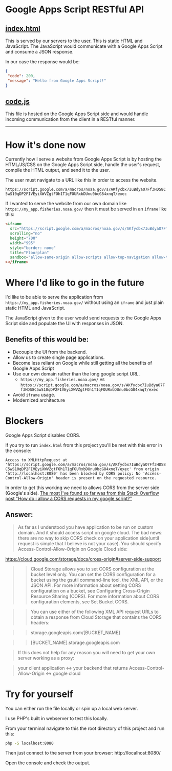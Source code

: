 # Google Apps Script RESTful API
 
## [index.html](index.html)

This is served by our servers to the user. This is static HTML and JavaScript. The JavaScript would communicate with a Google Apps Script and consume a JSON response.

In our case the response would be:
```json 
{
 "code": 200,
 "message": "Hello from Google Apps Script!"
}
```

## [code.js](./code.js)

This file is hosted on the Google Apps Script side and would handle incoming communication from the client in a RESTful manner. 

---

# How it's done now
Currently how I serve a website from Google Apps Script is by hosting the HTML/JS/CSS on the Google Apps Script side, handle the user's request, compile the HTML output, and send it to the user.

The user must navigate to a URL like this in order to access the website.

`https://script.google.com/a/macros/noaa.gov/s/AKfycbx7IuBdyaO7Ff3HDS8C5wS10qDP2FIVEyiXWVZgtFOh1T1qFOURxbDUnu0bcG84xnqT/exec`

If I wanted to serve the website from our own domain like
`https://my_app.fisheries.noaa.gov/`
then it must be served in an `iframe` like this:

```html
<iframe
  src="https://script.google.com/a/macros/noaa.gov/s/AKfycbx7IuBdyaO7Ff3HDS8C5wS10qDP2FIVEyiXWVZgtFOh1T1qFOURxbDUnu0bcG84xnqT/exec"
  scrolling="no"
  height="700"
  width="995"
  style="border: none"
  title="Floorplan"
  sandbox="allow-same-origin allow-scripts allow-top-navigation allow-top-navigation-by-user-activation"
></iframe>
```

# Where I'd like to go in the future
I'd like to be able to serve the application from
`https://my_app.fisheries.noaa.gov/`
without using an `iframe` and just plain static HTML and JavaScript.

The JavaScript given to the user would send requests to the Google Apps Script side and populate the UI with responses in JSON.

## Benefits of this would be:
* Decouple the UI from the backend.
* Allow us to create single page applications.
* Become less reliant on Google while still getting all the benefits of Google Apps Script
* Use our own domain rather than the long google script URL.
  * `https://my_app.fisheries.noaa.gov/` vs `https://script.google.com/a/macros/noaa.gov/s/AKfycbx7IuBdyaO7Ff3HDS8C5wS10qDP2FIVEyiXWVZgtFOh1T1qFOURxbDUnu0bcG84xnqT/exec`
* Avoid `iframe` usage.
* Modernized architecture

# Blockers
Google Apps Script disables CORS.

If you try to run `index.html` from this project you'll be met with this error in the console:

`Access to XMLHttpRequest at 'https://script.google.com/a/macros/noaa.gov/s/AKfycbx7IuBdyaO7Ff3HDS8C5wS10qDP2FIVEyiXWVZgtFOh1T1qFOURxbDUnu0bcG84xnqT/exec' from origin 'http://localhost:8080' has been blocked by CORS policy: No 'Access-Control-Allow-Origin' header is present on the requested resource.`

In order to get this working we need to allows CORS from the server side (Google's side).
[The most I've found so far was from this Stack Overflow post "How do i allow a CORS requests in my google script?"](https://stackoverflow.com/questions/53433938/how-do-i-allow-a-cors-requests-in-my-google-script)

## Answer:
> As far as I understood you have application to be run on custom domain. And it should access script on google cloud. The bad news: there are no way to skip CORS check on your application side(until request is simple that I believe is not your case). You should specify Access-Control-Allow-Origin on Google Cloud side:

https://cloud.google.com/storage/docs/cross-origin#server-side-support
>> Cloud Storage allows you to set CORS configuration at the bucket level only. You can set the CORS configuration for a bucket using the gsutil command-line tool, the XML API, or the JSON API. For more information about setting CORS configuration on a bucket, see Configuring Cross-Origin Resource Sharing (CORS). For more information about CORS configuration elements, see Set Bucket CORS.

>> You can use either of the following XML API request URLs to obtain a response from Cloud Storage that contains the CORS headers:

>> storage.googleapis.com/[BUCKET_NAME]

>> [BUCKET_NAME].storage.googleapis.com

> If this does not help for any reason you will need to get your own server working as a proxy:

> your client application <-> your backend that returns Access-Control-Allow-Origin <-> google cloud

# Try for yourself
You can either run the file locally or spin up a local web server.

I use PHP's built in webserver to test this locally.

From your terminal navigate to this the root directory of this project and run this:
```bash
php -S localhost:8080
```
Then just connect to the server from your browser: http://localhost:8080/

Open the console and check the output.

